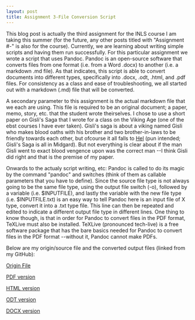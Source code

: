 ```yaml
---
layout: post
title: Assignment 3-File Conversion Script
---
```


 This blog post is actually the third assignment for the INLS course I am taking this summer (for the future, any other posts titled with "Assignment #-" is also for the course). Currently, we are learning about writing simple scripts and having them run successfully.  For this particular assignment we wrote a script that uses Pandoc. Pandoc is an open-source software that converts files from one format (i.e. from a Word .docx) to another (i.e. a markdown .md file). As that indicates, this script is able to convert documents into different types, specifically into .docx, .odt, .html, and .pdf files. For consistency as a class and ease of troubleshooting, we all started out with a markdown (.md) file that will be converted. 
 
 A secondary parameter to this assignment is the actual markdown file that we each are using.  This file is required to be an original document; a paper, memo, story, etc. that the student wrote theirselves.  I chose to use a short paper on Gisli's Saga that I wrote for a class on the Viking Age (one of the ebst courses I have ever taken). Gisli's saga is about a viking named Gisli who makes blood oaths with his brother and two brother-in-laws to be friendly towards each other, but ofcourse it all falls to [Hel](https://en.wikipedia.org/wiki/Hel_(location)) (pun intended; Gisli's Saga is all in Midgard). But not everything is clear about if the man Gisli went to exact blood vengence upon was the correct man --I think Gisli did right and that is the premise of my paper. 
 
Onwards to the actualy script writing, etc: Pandoc is called to do its magic by the command "pandoc" and switches (think of them as callable parameters that you have to define). Since the source file type is not always going to be the same file type, using the output file switch (-o), followed by a variable (i.e. $INPUTFILE), and lastly the variable with the new file type (i.e. $INPUTFILE.txt) is an easy way to tell Pandoc here is an input file of X type, convert it into a .txt type file. This line can then be repeated and edited to indicate a different output file type in different lines. One thing to know though, is that in order for Pandoc to convert files in the PDF format, TeXLive must also be installed. TeXLive (pronounced tech-live) is a free software package that has the bare basics needed for Pandoc to convert files in the PDF format --without it, Pandoc cannot make PDFs. 

Below are my origin/source file and the converted output files (linked from my GitHub):

[Origin File](https://github.com/inls161/assignment-3-convert-some-documents-NimBreitenfeld/blob/master/GislisSaga.md)

[PDF version](https://github.com/inls161/assignment-3-convert-some-documents-NimBreitenfeld/blob/master/GislisSaga.md.pdf)

[HTML version](https://github.com/inls161/assignment-3-convert-some-documents-NimBreitenfeld/blob/master/GislisSaga.md.html)

[ODT version](https://github.com/inls161/assignment-3-convert-some-documents-NimBreitenfeld/blob/master/GislisSaga.md.odt)

[DOCX version](https://github.com/inls161/assignment-3-convert-some-documents-NimBreitenfeld/blob/master/GislisSaga.md.docx)
